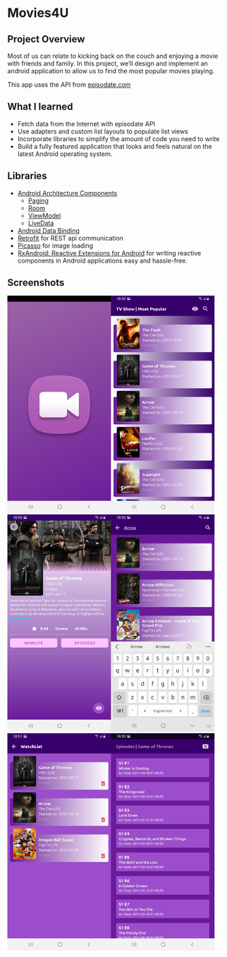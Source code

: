 # Movies4U

## Project Overview
Most of us can relate to kicking back on the couch and enjoying
a movie with friends and family. In this project, we’ll design and implement an android application
to allow us to find the most popular movies playing.

This app uses the API from [episodate.com](https://www.episodate.com/api/)

## What I learned
- Fetch data from the Internet with episodate API
- Use adapters and custom list layouts to populate list views
- Incorporate libraries to simplify the amount of code you need to write
- Build a fully featured application that looks and feels natural on the latest Android operating system.

## Libraries
- [Android Architecture Components](https://developer.android.com/topic/libraries/architecture/) 
    * [Paging](https://developer.android.com/topic/libraries/architecture/paging/) 
    * [Room](https://developer.android.com/topic/libraries/architecture/room)
    * [ViewModel](https://developer.android.com/topic/libraries/architecture/viewmodel)
    * [LiveData](https://developer.android.com/topic/libraries/architecture/livedata)
- [Android Data Binding](https://developer.android.com/topic/libraries/data-binding/)
- [Retrofit](http://square.github.io/retrofit/) for REST api communication
- [Picasso](http://square.github.io/picasso/) for image loading
- [RxAndroid: Reactive Extensions for Android](https://github.com/ReactiveX/RxAndroid) for writing reactive components in Android applications easy and hassle-free.

## Screenshots
<img src="https://github.com/LoloziAnas/tv-show-android-app/blob/master/screenshots/splash-screen.jpg" width="235" height="493"><img src="https://github.com/LoloziAnas/tv-show-android-app/blob/master/screenshots/main-screen.jpg"  width="235" height="493"><img src="https://github.com/LoloziAnas/tv-show-android-app/blob/master/screenshots/details-screen.jpg"  width="235" height="493"><img src="https://github.com/LoloziAnas/tv-show-android-app/blob/master/screenshots/search-screen.jpg"  width="235" height="493"><img src="https://github.com/LoloziAnas/tv-show-android-app/blob/master/screenshots/watchlist-screen.jpg"  width="235" height="493"><img src="https://github.com/LoloziAnas/tv-show-android-app/blob/master/screenshots/episodes-screen.jpg"  width="235" height="493">

